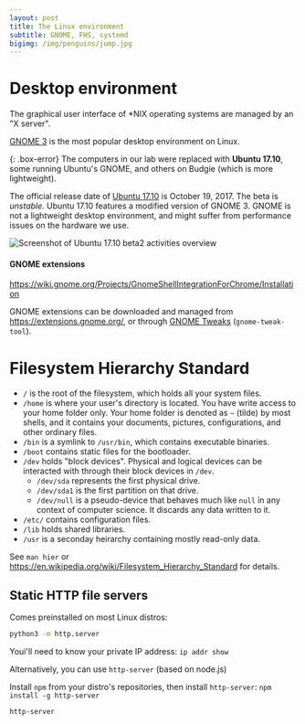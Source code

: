 ```yaml
---
layout: post
title: The Linux environment
subtitle: GNOME, FHS, systemd 
bigimg: /img/penguins/jump.jpg
---
```


# Desktop environment

The graphical user interface of *NIX operating systems are managed by an "X server".

[GNOME 3](https://www.gnome.org/) is the most popular desktop environment on Linux.

{: .box-error}
The computers in our lab were replaced with **Ubuntu 17.10**, some running Ubuntu's GNOME, and others on Budgie (which is more lightweight).

The official release date of [Ubuntu 17.10](https://wiki.ubuntu.com/ArtfulAardvark/ReleaseNotes) is October 19, 2017. The beta is *unstable.* Ubuntu 17.10 features a modified version of GNOME 3. GNOME is not a lightweight desktop environment, and might suffer from performance issues on the hardware we use.

![Screenshot of Ubuntu 17.10 beta2 activities overview](/twlinux/img/ubu1710.png)

#### GNOME extensions

<https://wiki.gnome.org/Projects/GnomeShellIntegrationForChrome/Installation>

GNOME extensions can be downloaded and managed from <https://extensions.gnome.org/>, or through [GNOME Tweaks](https://packages.ubuntu.com/zesty/gnome-tweak-tool) (`gnome-tweak-tool`). 

# Filesystem Hierarchy Standard

- `/` is the root of the filesystem, which holds all your system files.
- `/home` is where your user's directory is located. You have write access to your home folder only. Your home folder is denoted as `~` (tilde) by most shells, and it contains your documents, pictures, configurations, and other ordinary files.
- `/bin` is a symlink to `/usr/bin`, which contains executable binaries.
- `/boot` contains static files for the bootloader.
- `/dev` holds "block devices". Physical and logical devices can be interacted with through their block devices in `/dev`.
    - `/dev/sda` represents the first physical drive.
    - `/dev/sda1` is the first partition on that drive.
    - `/dev/null` is a pseudo-device that behaves much like `null` in any context of computer science. It discards any data written to it. 
- `/etc/` contains configuration files.
- `/lib` holds shared libraries.
- `/usr` is a seconday heirarchy containing mostly read-only data. 

See `man hier` or <https://en.wikipedia.org/wiki/Filesystem_Hierarchy_Standard> for details.

## Static HTTP file servers

Comes preinstalled on most Linux distros:

```sh
python3 -m http.server
``` 

Youi'll need to know your private IP address: `ip addr show`

Alternatively, you can use `http-server` (based on node.js)

Install `npm` from your distro's repositories, then install `http-server`: `npm install -g http-server`

```sh
http-server
```
